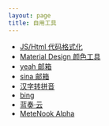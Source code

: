 ```yaml
---
layout: page
title: 自用工具
---
```


- <a href="http://tool.chinaz.com/Tools/jsformat.aspx" target="_blank">JS/Html 代码格式化</a>
- <a href="https://material.io/resources/color/" target="_blank">Material Design 颜色工具</a>
- <a href="https://mail.yeah.net/" target="_blank">yeah 邮箱</a>
- <a href="https://mail.sina.com/" target="_blank">sina 邮箱</a>
- <a href="https://hanzizhuanpinyin.wncx.cn/" target="_blank">汉字转拼音</a>
- <a href="https://go.microsoft.com/fwlink/?LinkId=625115" target="_blank">bing</a>
- <a href="https://www.lanzou.com/" target="_blank">蓝奏·云</a>
- <a href="https://wuffs.org/acnh/weather/" target="_blank">MeteNook Alpha</a>
